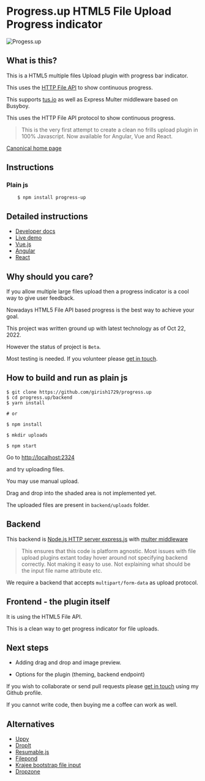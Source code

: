 # Progress.up HTML5 File Upload Progress indicator


![Progess.up](https://raw.githubusercontent.com/girish1729/progress.up/main/images/progress-up-logo.svg)

## What is this?

This is a HTML5 multiple files Upload plugin with progress bar
indicator.

This uses the [HTTP File API](https://www.w3.org/TR/FileAPI/) to show continuous progress.



This supports [tus.io](https://tus.io) as well as Express Multer
middleware based on Busyboy.

This uses the HTTP File API protocol to show continuous progress.


>This is the very first attempt to create a clean no frills upload plugin
>in 100% Javascript. Now available for Angular, Vue and React.

[Canonical home page](https://progress-up.live)

## Instructions

### Plain js

```shell
	$ npm install progress-up
```

## Detailed instructions

- [Developer docs](https://progress-up.live/docs)
- [Live demo](https://progress-up.live/demo)
- [Vue.js](https://progress-up.live/vue)
- [Angular](https://progress-up.live/angular)
- [React](https://progress-up.live/react)
 
## Why should you care?

If you allow multiple large files upload then a progress indicator is a
cool way to give user feedback.

Nowadays HTML5 File API based progress is the best way to achieve your
goal.

This project was written ground up with latest technology as of Oct 22,
2022.

However the status of project is `Beta`.

Most testing is needed. If you volunteer please [get in
touch](https://twitter.com/girish1729).

## How to build and run as plain js


```shell
$ git clone https://github.com/girish1729/progress.up
$ cd progress.up/backend
$ yarn install

# or

$ npm install

$ mkdir uploads

$ npm start
```

Go to [http://localhost:2324](http://localhost:2324)

 and try uploading files.

You may use manual upload.

 Drag and drop into the shaded area is not implemented yet.

The uploaded files are present in `backend/uploads` folder.

## Backend

This backend is [Node.js HTTP server express.js](https://expressjs.com) with [multer middleware](http://expressjs.com/en/resources/middleware/multer.html)

> This ensures that this code is platform agnostic.
> Most issues with file upload plugins extant today hover around
> not specifying backend correctly. Not making it easy to use.
> Not explaining what should be the input file name attribute etc.
> 

We require a backend that accepts `multipart/form-data` as upload
protocol.

## Frontend - the plugin itself

It is using the HTML5 File API.

This is a clean way to get progress indicator for file uploads.


## Next steps

- Adding drag and drop and image preview.

- Options for the plugin (theming, backend endpoint)

If you wish to collaborate or send pull requests 
please [get in touch](https://twitter.com/girish1729) using my Github profile.

If you cannot write code, then buying me a coffee can work as well.

## Alternatives

- [Uppy](https://github.com/transloadit/uppy)
- [DropIt](https://github.com/ThalKod/DropIt)
- [Resumable.js](https://github.com/23/resumable.js)
- [Filepond](https://github.com/pqina/filepond)
- [Krajee bootstrap file input](https://github.com/kartik-v/bootstrap-fileinput)
- [Dropzone](https://github.com/dropzone/dropzone)


